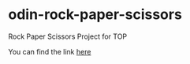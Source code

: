 # odin-rock-paper-scissors
Rock Paper Scissors Project for TOP

You can find the link [here](https://nitant-p.github.io/odin-rock-paper-scissors/)
